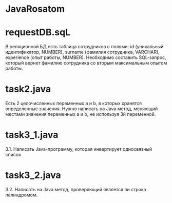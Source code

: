 # JavaRosatom

# requestDB.sqL 
В реляционной БД есть таблица сотрудников с полями: id
(уникальный идентификатор, NUMBER), surname (фамилия
сотрудника, VARCHAR), experience (опыт работы, NUMBER).
Необходимо составить SQL-запрос, который вернет фамилию
сотрудника со вторым максимальным опытом работы.

# task2.java
Есть 2 целочисленных переменных a и b, в которых хранятся определенные
значения. Нужно написать на Java метод, меняющий местами значения
переменных a и b, не используя 3й переменной.

# task3_1.java
3.1. Написать Java-программу, которая инвертирует односвязный список

# task3_2.java
3.2. Написать на Java метод, проверяющий является ли строка палиндромом.
